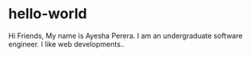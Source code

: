 # hello-world

Hi Friends,
  My name is Ayesha Perera. I am an undergraduate software engineer. I like web developments..
